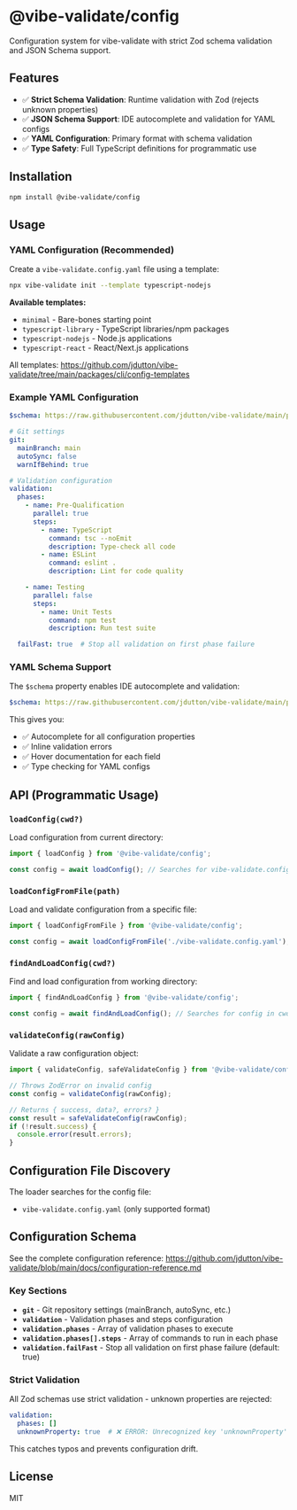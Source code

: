 # @vibe-validate/config

Configuration system for vibe-validate with strict Zod schema validation and JSON Schema support.

## Features

- ✅ **Strict Schema Validation**: Runtime validation with Zod (rejects unknown properties)
- ✅ **JSON Schema Support**: IDE autocomplete and validation for YAML configs
- ✅ **YAML Configuration**: Primary format with schema validation
- ✅ **Type Safety**: Full TypeScript definitions for programmatic use

## Installation

```bash
npm install @vibe-validate/config
```

## Usage

### YAML Configuration (Recommended)

Create a `vibe-validate.config.yaml` file using a template:

```bash
npx vibe-validate init --template typescript-nodejs
```

**Available templates:**
- `minimal` - Bare-bones starting point
- `typescript-library` - TypeScript libraries/npm packages
- `typescript-nodejs` - Node.js applications
- `typescript-react` - React/Next.js applications

All templates: https://github.com/jdutton/vibe-validate/tree/main/packages/cli/config-templates

### Example YAML Configuration

<!-- config:example -->
```yaml
$schema: https://raw.githubusercontent.com/jdutton/vibe-validate/main/packages/config/vibe-validate.schema.json

# Git settings
git:
  mainBranch: main
  autoSync: false
  warnIfBehind: true

# Validation configuration
validation:
  phases:
    - name: Pre-Qualification
      parallel: true
      steps:
        - name: TypeScript
          command: tsc --noEmit
          description: Type-check all code
        - name: ESLint
          command: eslint .
          description: Lint for code quality

    - name: Testing
      parallel: false
      steps:
        - name: Unit Tests
          command: npm test
          description: Run test suite

  failFast: true  # Stop all validation on first phase failure
```

### YAML Schema Support

The `$schema` property enables IDE autocomplete and validation:

<!-- config:partial -->
```yaml
$schema: https://raw.githubusercontent.com/jdutton/vibe-validate/main/packages/config/vibe-validate.schema.json
```

This gives you:
- ✅ Autocomplete for all configuration properties
- ✅ Inline validation errors
- ✅ Hover documentation for each field
- ✅ Type checking for YAML configs

## API (Programmatic Usage)

### `loadConfig(cwd?)`

Load configuration from current directory:

```typescript
import { loadConfig } from '@vibe-validate/config';

const config = await loadConfig(); // Searches for vibe-validate.config.yaml
```

### `loadConfigFromFile(path)`

Load and validate configuration from a specific file:

```typescript
import { loadConfigFromFile } from '@vibe-validate/config';

const config = await loadConfigFromFile('./vibe-validate.config.yaml');
```

### `findAndLoadConfig(cwd?)`

Find and load configuration from working directory:

```typescript
import { findAndLoadConfig } from '@vibe-validate/config';

const config = await findAndLoadConfig(); // Searches for config in cwd
```

### `validateConfig(rawConfig)`

Validate a raw configuration object:

```typescript
import { validateConfig, safeValidateConfig } from '@vibe-validate/config';

// Throws ZodError on invalid config
const config = validateConfig(rawConfig);

// Returns { success, data?, errors? }
const result = safeValidateConfig(rawConfig);
if (!result.success) {
  console.error(result.errors);
}
```

## Configuration File Discovery

The loader searches for the config file:

- `vibe-validate.config.yaml` (only supported format)


## Configuration Schema

See the complete configuration reference: https://github.com/jdutton/vibe-validate/blob/main/docs/configuration-reference.md

### Key Sections

- **`git`** - Git repository settings (mainBranch, autoSync, etc.)
- **`validation`** - Validation phases and steps configuration
- **`validation.phases`** - Array of validation phases to execute
- **`validation.phases[].steps`** - Array of commands to run in each phase
- **`validation.failFast`** - Stop all validation on first phase failure (default: true)

### Strict Validation

All Zod schemas use strict validation - unknown properties are rejected:

<!-- config:partial -->
```yaml
validation:
  phases: []
  unknownProperty: true  # ❌ ERROR: Unrecognized key 'unknownProperty'
```

This catches typos and prevents configuration drift.

## License

MIT
